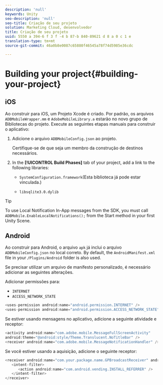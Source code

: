 ```yaml
---
description: 'null'
keywords: Unity
seo-description: 'null'
seo-title: Criação de seu projeto
solution: Marketing Cloud, desenvolvedor
title: Criação de seu projeto
uuid: 5550 a 394-6 f 3 f -4 b 87-b 840-89621 d 8 a 0 c 1 e
translation-type: tm+mt
source-git-commit: 46a0b8e0087c65880f46545a78f74d5985e36cdc

---
```



# Building your project{#building-your-project}

## iOS

Ao construir para iOS, um Projeto Xcode é criado. Por padrão, os arquivos `ADBMobileWrapper.mm` e `AdobeMobileLibrary.a` estarão no novo grupo de Bibliotecas do projeto. Execute as seguintes etapas manuais para construir o aplicativo:

1. Adicione o arquivo `ADBMobileConfig.json` ao projeto.

   Certifique-se de que seja um membro da construção de destinos necessários.

1. In the **[!UICONTROL Build Phases]** tab of your project, add a link to the following libraries:

   * `SystemConfiguration.framework`(Esta biblioteca já pode estar vinculada.)

   * `libsqlite3.0.dylib`

>[!TIP]
>
>To use Local Notification In-App messages from the SDK, you must call `ADBMobile.EnableLocalNotifications();` from the Start method in your first Unity Scene.

## Android

Ao construir para Android, o arquivo `apk` já inclui o arquivo `ADBMobileConfig.json` no local correto. By default, the `AndroidManifest.xml` file in your `/Plugins/Android` folder is also used.

Se precisar utilizar um arquivo de manifesto personalizado, é necessário adicionar as seguintes alterações.

Adicionar permissões para:

* `INTERNET`
* `ACCESS_NETWORK_STATE`

```java
<uses-permission android:name="android.permission.INTERNET" /> 
<uses-permission android:name="android.permission.ACCESS_NETWORK_STATE" />
```

Se estiver usando mensagens no aplicativo, adicione a seguinte atividade e receptor:

```java
<activity android:name="com.adobe.mobile.MessageFullScreenActivity"  
android:theme="@android:style/Theme.Translucent.NoTitleBar" /> 
<receiver android:name="com.adobe.mobile.MessageNotificationHandler" /> 
```

Se você estiver usando a aquisição, adicione o seguinte receptor:

```java
<receiver android:name="com.your.package.name.GPBroadcastReceiver" android:exported="true"> 
   <intent-filter> 
      <action android:name="com.android.vending.INSTALL_REFERRER" /> 
   </intent-filter> 
</receiver>
```
